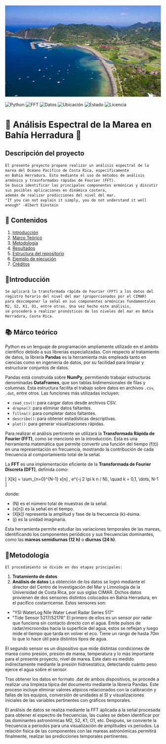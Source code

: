 ![Banner](./herradura_picture.jpg)
 <!-- 🏷️ Badges informativos del proyecto -->
![Python](https://img.shields.io/badge/Python-3.11-blue?logo=python)
![FFT](https://img.shields.io/badge/Análisis-FFT-orange?logo=waveform)
![Datos](https://img.shields.io/badge/Datos-Bahía%20Herradura-00bfa5?logo=databricks)
![Ubicación](https://img.shields.io/badge/País-Costa%20Rica-009688?logo=earth)
![Estado](https://img.shields.io/badge/Estado-En%20Desarrollo-yellow?logo=progress)
![Licencia](https://img.shields.io/badge/Licencia-MIT-green?logo=open-source-initiative)

# 🌊 Análisis Espectral de la Marea en Bahía Herradura 🌊
## Descripción del proyecto
    El presente proyecto propone realizar un análisis espectral de la marea del Océano Pacífico de Costa Rica, específicamente 
    en Bahía Herradura. Esto mediante el uso de métodos de análisis armónico y trasnformadas rápidas de Fourier (FFT).
    Se busca identificar las principales componentes armónicas y discutir sus posibles aplicaciones en dinámica costera,
    además de realizar predicciones del nivel del mar.
    "If you can not explain it simply, you do not understand it well enough" -Albert Einstein
## 📘 Contenidos
1. [Introducción](#-introducción)
2. [Marco Teórico](#-Marco-teórico)
3. [Metodología](#-metodología)
4. [Resultados](#-resultados)
5. [Estructura del repositorio](#-estructura-del-repositorio)
6. [Ejemplo de ejecución](#-ejemplo-de-ejecución)
7. [Créditos](#-créditos)
## 🔎Introducción
    Se aplicará la transformada rápida de Fourier (FFT) a los datos del registro horario del nivel del mar (proporcionados por el CIMAR)
    para descomponer la señal en sus componentes armónicas fundamentales M2, S2, K1, O1, entre otras. Una vez hecho este análisis,
    se procederá a realizar pronósticos de los niveles del mar en Bahía Herradura, Costa Rica. 
## 📚 Márco teórico
    

Python es un lenguaje de programación ampliamente utilizado en el ámbito científico debido a sus librerías especializadas. Con respecto al tratamiento de datos, la librería **Pandas** es la herramienta más empleada tanto en ciencias como en ingeniería de datos, por su facilidad para limpiar y estructurar conjuntos de datos.

Pandas está construida sobre **NumPy**, permitiendo trabajar estructuras denominadas **DataFrames**, que son tablas bidimensionales de filas y columnas. Esta estructura facilita el trabajo sobre datos en archivos `.csv`, `.dat`, entre otros. Las funciones más utilizadas incluyen:

- `read_csv()`: para cargar datos desde archivos CSV.  
- `dropna()`: para eliminar datos faltantes.  
- `fillna()`: para completar datos faltantes.  
- `describe()`: para obtener estadísticas descriptivas.  
- `plot()`: para generar visualizaciones rápidas.

Para realizar el análisis pertinente se utilizará la **Transformada Rápida de Fourier (FFT)**, como se mencionó en la introducción. Esta es una herramienta matemática que permite convertir una función del tiempo \(f(t)\) en una representación en frecuencia, mostrando la contribución de cada frecuencia al comportamiento total de la señal.

La **FFT** es una implementación eficiente de la **Transformada de Fourier Discreta (DFT)**, definida como:

\[
X[k] = \sum_{n=0}^{N-1} x[n] \, e^{-j 2 \pi k n / N}, \quad k = 0,1, \dots, N-1
\]

donde:  
- \(N\) es el número total de muestras de la señal.  
- \(x[n]\) es la señal en el tiempo.  
- \(X[k]\) representa la amplitud y fase de la frecuencia \(k\)-ésima.  
- \(j\) es la unidad imaginaria.

Esta herramienta permite estudiar las variaciones temporales de las mareas, identificando los componentes periódicos y sus frecuencias dominantes, como las **mareas semidiurnas (12 h)** o **diurnas (24 h)**.

## 🔨Metodología
    El procedimiento se divide en dos etapas principales:
1. **Tratamiento de datos**
2. **Análisis de datos**
La obtención de los datos se logró mediante el director del Centro de Investigación
del Mar y Limnología de la Universidad de Costa Rica, por sus siglas CIMAR. 
Dichos datos provienen de dos sensores distintos colocados en Bahía Herradura, en el
pacífico costarricense. Estos sensores son:
- "YSI WaterLog Nile Water Level Radar Series 517"
- "Tide Sensor 5217/5217R"
El primero de ellos es un sensor por radar que funciona sin contacto directo con el agua.
Emite pulsos de radar/microondas hacia la superficie del agua, estos se reflejan y luego mide 
el tiempo que tarda en volver el eco. Tiene un rango de hasta 70m lo que lo hace útil 
para distintos tipos de agua.

El segundo sensor es un dispositivo que mide distintas condiciones de marea como presión,
presión de marea, temperatura y lo más importante para el presente proyecto, nivel de marea. 
Este dato es medido indirectamente mediante la presión hidroestática, detectando cuánto peso
ejerce el agua sobre el sensor.

Tras obtener los datos en formato .dat de ambos dispositivos, se procede a realizar una limpieza 
típica del documento mediante la libreria Pandas. Este proceso incluye eliminar valores atípicos
relacionados con la calibración y fallas de los equipos, conversión de unidades al SI y visualizaciones 
iniciales de las variables pertinentes con gráficos temporales.

El análisis de datos se realiza mediante la FFT aplicada a la señal procesada para obtener
el espectro de frecuencias, las cuales se deben identificar por las dominantes astronómicas M2, S2,
K1, O1, etc. Después, se convierte la frecuencia a periodos para una visualización de amplitudes vs periodos.
La relación física de las componentes con las mareas astronómicas permitirá finalmente, realizar las predicciones 
temporales pertinentes.

